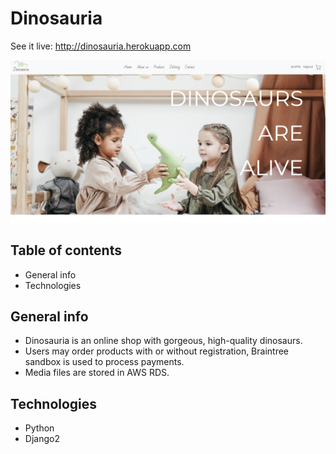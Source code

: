 
# Dinosauria

See it live: http://dinosauria.herokuapp.com

![dinosauria](dino.png)


## Table of contents
* General info
* Technologies


## General info
* Dinosauria is an online shop with gorgeous, high-quality dinosaurs.
* Users may order products with or without registration, Braintree sandbox is used to process payments.
* Media files are stored in AWS RDS.


## Technologies
* Python
* Django2
